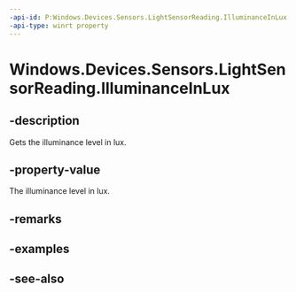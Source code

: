----api-id: P:Windows.Devices.Sensors.LightSensorReading.IlluminanceInLux
-api-type: winrt property
---<!-- Property syntaxpublic float IlluminanceInLux { get; }--># Windows.Devices.Sensors.LightSensorReading.IlluminanceInLux## -descriptionGets the illuminance level in lux.## -property-valueThe illuminance level in lux.## -remarks## -examples## -see-also